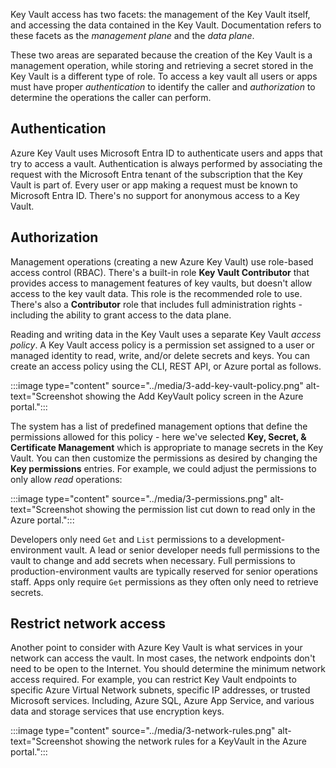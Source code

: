 Key Vault access has two facets: the management of the Key Vault itself, and accessing the data contained in the Key Vault. Documentation refers to these facets as  the *management plane* and the *data plane*.

These two areas are separated because the creation of the Key Vault is a management operation, while storing and retrieving a secret stored in the Key Vault is a different type of role. To access a key vault all users or apps must have proper *authentication* to identify the caller and *authorization* to determine the operations the caller can perform.

## Authentication

Azure Key Vault uses Microsoft Entra ID to authenticate users and apps that try to access a vault. Authentication is always performed by associating the request with the Microsoft Entra tenant of the subscription that the Key Vault is part of. Every user or app making a request must be known to Microsoft Entra ID. There's no support for anonymous access to a Key Vault.

## Authorization

Management operations (creating a new Azure Key Vault) use role-based access control (RBAC). There's a built-in role **Key Vault Contributor** that provides access to management features of key vaults, but doesn't allow access to the key vault data. This role is the recommended role to use. There's also a **Contributor** role that includes full administration rights - including the ability to grant access to the data plane.

Reading and writing data in the Key Vault uses a separate Key Vault *access policy*. A Key Vault access policy is a permission set assigned to a user or managed identity to read, write, and/or delete secrets and keys. You can create an access policy using the CLI, REST API, or Azure portal as follows.

:::image type="content" source="../media/3-add-key-vault-policy.png" alt-text="Screenshot showing the Add KeyVault policy screen in the Azure portal.":::

The system has a list of predefined management options that define the permissions allowed for this policy - here we've selected **Key, Secret, & Certificate Management** which is appropriate to manage secrets in the Key Vault. You can then customize the permissions as desired by changing the **Key permissions** entries. For example, we could adjust the permissions to only allow *read* operations:

:::image type="content" source="../media/3-permissions.png" alt-text="Screenshot showing the permission list cut down to read only in the Azure portal.":::

Developers only need `Get` and `List` permissions to a development-environment vault. A lead or senior developer needs full permissions to the vault to change and add secrets when necessary. Full permissions to production-environment vaults are typically reserved for senior operations staff. Apps only require `Get` permissions as they often only need to retrieve secrets.

## Restrict network access

Another point to consider with Azure Key Vault is what services in your network can access the vault. In most cases, the network endpoints don't need to be open to the Internet. You should determine the minimum network access required. For example, you can restrict Key Vault endpoints to specific Azure Virtual Network subnets, specific IP addresses, or trusted Microsoft services. Including, Azure SQL, Azure App Service, and various data and storage services that use encryption keys.

:::image type="content" source="../media/3-network-rules.png" alt-text="Screenshot showing the network rules for a KeyVault in the Azure portal.":::
